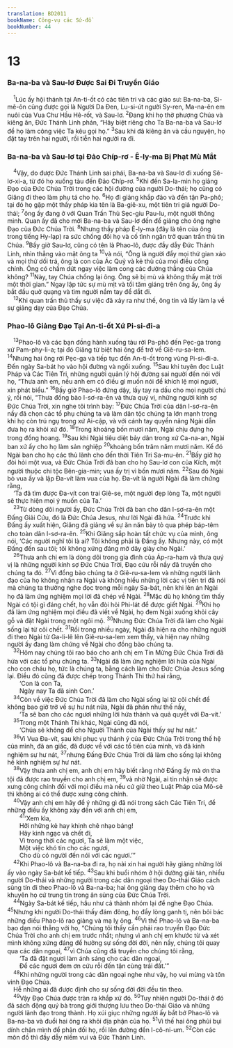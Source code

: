 ```yaml
---
translation: BD2011
bookName: Công-vụ các Sứ-đồ 
bookNumber: 44
---
```


<div class="title"><h1>13</h1><h3>Ba-na-ba và Sau-lơ Ðược Sai Ði Truyền Giáo</h3></div>
<span class="verse cong_13_1"> <sup>1</sup>Lúc ấy hội thánh tại An-ti-ốt có các tiên tri và các giáo sư: Ba-na-ba, Si-mê-ôn cũng được gọi là Người Da Ðen, Lu-si-út người Sy-ren, Ma-na-ên em nuôi của Vua Chư Hầu Hê-rốt, và Sau-lơ. </span>
<span class="verse cong_13_2"><sup>2</sup>Ðang khi họ thờ phượng Chúa và kiêng ăn, Ðức Thánh Linh phán, “Hãy biệt riêng cho Ta Ba-na-ba và Sau-lơ để họ làm công việc Ta kêu gọi họ.” </span>
<span class="verse cong_13_3"><sup>3</sup>Sau khi đã kiêng ăn và cầu nguyện, họ đặt tay trên hai người, rồi tiễn hai người ra đi.<br/></span>
<div class="title"><h3>Ba-na-ba và Sau-lơ tại Ðảo Chíp-rơ - Ê-ly-ma Bị Phạt Mù Mắt</h3></div>
<span class="verse cong_13_4"> <sup>4</sup>Vậy, do được Ðức Thánh Linh sai phái, Ba-na-ba và Sau-lơ đi xuống Sê-lơ-xi-a, từ đó họ xuống tàu đến Ðảo Chíp-rơ. </span>
<span class="verse cong_13_5"><sup>5</sup>Khi đến Sa-la-min họ giảng Ðạo của Ðức Chúa Trời trong các hội đường của người Do-thái; họ cũng có Giăng đi theo làm phụ tá cho họ. </span>
<span class="verse cong_13_6"><sup>6</sup>Họ đi giảng khắp đảo và đến tận Pa-phô; tại đó họ gặp một thầy pháp kia tên là Ba-giê-xu, một tiên tri giả người Do-thái; </span>
<span class="verse cong_13_7"><sup>7</sup>ông ấy đang ở với Quan Trấn Thủ Sẹc-giu Pau-lu, một người thông minh. Quan ấy đã cho mời Ba-na-ba và Sau-lơ đến để giảng cho ông nghe Ðạo của Ðức Chúa Trời. </span>
<span class="verse cong_13_8"><sup>8</sup>Nhưng thầy pháp Ê-ly-ma (đây là tên của ông trong tiếng Hy-lạp) ra sức chống đối họ và cố tình ngăn trở quan trấn thủ tin Chúa. </span>
<span class="verse cong_13_9"><sup>9</sup>Bấy giờ Sau-lơ, cũng có tên là Phao-lô, được đầy dẫy Ðức Thánh Linh, nhìn thẳng vào mặt ông ta </span>
<span class="verse cong_13_10"><sup>10</sup>và nói, “Ông là người đầy mọi thứ gian xảo và mọi thứ dối trá, ông là con của Ác Quỷ và kẻ thù của mọi điều công chính. Ông có chấm dứt ngay việc làm cong các đường thẳng của Chúa không? </span>
<span class="verse cong_13_11"><sup>11</sup>Này, tay Chúa chống lại ông. Ông sẽ bị mù và không thấy mặt trời một thời gian.” Ngay lập tức sự mù mịt và tối tăm giáng trên ông ấy, ông ấy bắt đầu quờ quạng và tìm người nắm tay để dắt đi.<br/></span>
<span class="verse cong_13_12"> <sup>12</sup>Khi quan trấn thủ thấy sự việc đã xảy ra như thế, ông tin và lấy làm lạ về sự giảng dạy của Ðạo Chúa.<br/></span>
<div class="title"><h3>Phao-lô Giảng Ðạo Tại An-ti-ốt Xứ Pi-si-đi-a</h3></div>
<span class="verse cong_13_13"> <sup>13</sup>Phao-lô và các bạn đồng hành xuống tàu rời Pa-phô đến Pẹc-ga trong xứ Pam-phy-li-a; tại đó Giăng từ biệt hai ông để trở về Giê-ru-sa-lem. </span>
<span class="verse cong_13_14"><sup>14</sup>Nhưng hai ông rời Pẹc-ga và tiếp tục đến An-ti-ốt trong vùng Pi-si-đi-a. Ðến ngày Sa-bát họ vào hội đường và ngồi xuống. </span>
<span class="verse cong_13_15"><sup>15</sup>Sau khi tuyên đọc Luật Pháp và Các Tiên Tri, những người quản lý hội đường sai người đến nói với họ, “Thưa anh em, nếu anh em có điều gì muốn nói để khích lệ mọi người, xin phát biểu.” </span>
<span class="verse cong_13_16"><sup>16</sup>Bấy giờ Phao-lô đứng dậy, lấy tay ra dấu cho mọi người chú ý, rồi nói, “Thưa đồng bào I-sơ-ra-ên và thưa quý vị, những người kính sợ Ðức Chúa Trời, xin nghe tôi trình bày: </span>
<span class="verse cong_13_17"><sup>17</sup>Ðức Chúa Trời của dân I-sơ-ra-ên nầy đã chọn các tổ phụ chúng ta và làm dân tộc chúng ta lớn mạnh trong khi họ còn trú ngụ trong xứ Ai-cập, và với cánh tay quyền năng Ngài dẫn đưa họ ra khỏi xứ đó. </span>
<span class="verse cong_13_18"><sup>18</sup>Trong khoảng bốn mươi năm, Ngài chịu đựng họ trong đồng hoang. </span>
<span class="verse cong_13_19"><sup>19</sup>Sau khi Ngài tiêu diệt bảy dân trong xứ Ca-na-an, Ngài ban xứ ấy cho họ làm sản nghiệp </span>
<span class="verse cong_13_20"><sup>20</sup>khoảng bốn trăm năm mươi năm. Kế đó Ngài ban cho họ các thủ lãnh cho đến thời Tiên Tri Sa-mu-ên. </span>
<span class="verse cong_13_21"><sup>21</sup>Bấy giờ họ đòi hỏi một vua, và Ðức Chúa Trời đã ban cho họ Sau-lơ con của Kích, một người thuộc chi tộc Bên-gia-min; vua ấy trị vì bốn mươi năm. </span>
<span class="verse cong_13_22"><sup>22</sup>Sau đó Ngài bỏ vua ấy và lập Ða-vít làm vua của họ. Ða-vít là người Ngài đã làm chứng rằng,<br/> ‘Ta đã tìm được Ða-vít con trai Giê-se, một người đẹp lòng Ta, một người sẽ thực hiện mọi ý muốn của Ta.’ <br/></span>
<span class="verse cong_13_23"> <sup>23</sup>Từ dòng dõi người ấy, Ðức Chúa Trời đã ban cho dân I-sơ-ra-ên một Ðấng Giải Cứu, đó là Ðức Chúa Jesus, như lời Ngài đã hứa. </span>
<span class="verse cong_13_24"><sup>24</sup>Trước khi Ðấng ấy xuất hiện, Giăng đã giảng về sự ăn năn bày tỏ qua phép báp-têm cho toàn dân I-sơ-ra-ên. </span>
<span class="verse cong_13_25"><sup>25</sup>Khi Giăng sắp hoàn tất chức vụ của mình, ông nói, ‘Các người nghĩ tôi là ai? Tôi không phải là Ðấng ấy. Nhưng này, có một Ðấng đến sau tôi; tôi không xứng đáng mở dây giày cho Ngài.’ <br/></span>
<span class="verse cong_13_26"> <sup>26</sup>Thưa anh chị em là dòng dõi trong gia đình của Áp-ra-ham và thưa quý vị là những người kính sợ Ðức Chúa Trời, Ðạo cứu rỗi nầy đã truyền cho chúng ta đó. </span>
<span class="verse cong_13_27"><sup>27</sup>Vì đồng bào chúng ta ở Giê-ru-sa-lem và những người lãnh đạo của họ không nhận ra Ngài và không hiểu những lời các vị tiên tri đã nói mà chúng ta thường nghe đọc trong mỗi ngày Sa-bát, nên khi lên án Ngài họ đã làm ứng nghiệm mọi lời đã chép về Ngài. </span>
<span class="verse cong_13_28"><sup>28</sup>Mặc dù họ không tìm thấy Ngài có tội gì đáng chết, họ vẫn đòi hỏi Phi-lát để được giết Ngài. </span>
<span class="verse cong_13_29"><sup>29</sup>Khi họ đã làm ứng nghiệm mọi điều đã viết về Ngài, họ đem Ngài xuống khỏi cây gỗ và đặt Ngài trong một ngôi mộ. </span>
<span class="verse cong_13_30"><sup>30</sup>Nhưng Ðức Chúa Trời đã làm cho Ngài sống lại từ cõi chết. </span>
<span class="verse cong_13_31"><sup>31</sup>Rồi trong nhiều ngày, Ngài đã hiện ra cho những người đi theo Ngài từ Ga-li-lê lên Giê-ru-sa-lem xem thấy, và hiện nay những người ấy đang làm chứng về Ngài cho đồng bào chúng ta.<br/></span>
<span class="verse cong_13_32"> <sup>32</sup>Hôm nay chúng tôi rao báo cho anh chị em Tin Mừng Ðức Chúa Trời đã hứa với các tổ phụ chúng ta. </span>
<span class="verse cong_13_33"><sup>33</sup>Ngài đã làm ứng nghiệm lời hứa của Ngài cho con cháu họ, tức là chúng ta, bằng cách làm cho Ðức Chúa Jesus sống lại. Ðiều đó cũng đã được chép trong Thánh Thi thứ hai rằng,<br/>  ‘Con là con Ta,<br/>  Ngày nay Ta đã sinh Con.’ <br/></span>
<span class="verse cong_13_34"> <sup>34</sup>Còn về việc Ðức Chúa Trời đã làm cho Ngài sống lại từ cõi chết để không bao giờ trở về sự hư nát nữa, Ngài đã phán như thế nầy,<br/>  ‘Ta sẽ ban cho các ngươi những lời hứa thánh và quả quyết với Ða-vít.’ <br/></span>
<span class="verse cong_13_35"> <sup>35</sup>Trong một Thánh Thi khác, Ngài cũng đã nói,<br/>  ‘Chúa sẽ không để cho Người Thánh của Ngài thấy sự hư nát.’ <br/></span>
<span class="verse cong_13_36"> <sup>36</sup>Vì Vua Ða-vít, sau khi phục vụ thánh ý của Ðức Chúa Trời trong thế hệ của mình, đã an giấc, đã được về với các tổ tiên của mình, và đã kinh nghiệm sự hư nát, </span>
<span class="verse cong_13_37"><sup>37</sup>nhưng Ðấng Ðức Chúa Trời đã làm cho sống lại không hề kinh nghiệm sự hư nát.<br/></span>
<span class="verse cong_13_38"> <sup>38</sup>Vậy thưa anh chị em, anh chị em hãy biết rằng nhờ Ðấng ấy mà ơn tha tội đã được rao truyền cho anh chị em, </span>
<span class="verse cong_13_39"><sup>39</sup>và nhờ Ngài, ai tin nhận sẽ được xưng công chính đối với mọi điều mà nếu cứ giữ theo Luật Pháp của Mô-sê thì không ai có thể được xưng công chính.<br/></span>
<span class="verse cong_13_40"> <sup>40</sup>Vậy anh chị em hãy để ý những gì đã nói trong sách Các Tiên Tri, để những điều ấy không xảy đến với anh chị em,<br/></span>
<span class="verse cong_13_41">  <sup>41</sup>‘Xem kìa,<br/>  Hỡi những kẻ hay khinh chê nhạo báng!<br/>  Hãy kinh ngạc và chết đi,<br/>  Vì trong thời các ngươi, Ta sẽ làm một việc,<br/>  Một việc khó tin cho các ngươi,<br/>  Cho dù có người đến nói với các ngươi.’” <br/></span>
<span class="verse cong_13_42"> <sup>42</sup>Khi Phao-lô và Ba-na-ba đi ra, họ nài xin hai người hãy giảng những lời ấy vào ngày Sa-bát kế tiếp. </span>
<span class="verse cong_13_43"><sup>43</sup>Sau khi buổi nhóm ở hội đường giải tán, nhiều người Do-thái và những người trong các dân ngoại theo Do-thái Giáo cách sùng tín đi theo Phao-lô và Ba-na-ba; hai ông giảng dạy thêm cho họ và khuyên họ cứ trung tín trong ân sủng của Ðức Chúa Trời.<br/></span>
<span class="verse cong_13_44"> <sup>44</sup>Ngày Sa-bát kế tiếp, hầu như cả thành nhóm lại để nghe Ðạo Chúa. </span>
<span class="verse cong_13_45"><sup>45</sup>Nhưng khi người Do-thái thấy đám đông, họ đầy lòng ganh tị, nên bôi bác những điều Phao-lô rao giảng và mạ lỵ ông. </span>
<span class="verse cong_13_46"><sup>46</sup>Vì thế Phao-lô và Ba-na-ba bạo dạn nói thẳng với họ, “Chúng tôi thấy cần phải rao truyền Ðạo Ðức Chúa Trời cho anh chị em trước nhất; nhưng vì anh chị em khước từ và xét mình không xứng đáng để hưởng sự sống đời đời, nên nầy, chúng tôi quay qua các dân ngoại, </span>
<span class="verse cong_13_47"><sup>47</sup>vì Chúa cũng đã truyền cho chúng tôi rằng,<br/>  ‘Ta đã đặt ngươi làm ánh sáng cho các dân ngoại,<br/>  Ðể các ngươi đem ơn cứu rỗi đến tận cùng trái đất.’” <br/></span>
<span class="verse cong_13_48"> <sup>48</sup>Khi những người trong các dân ngoại nghe như vậy, họ vui mừng và tôn vinh Ðạo Chúa.<br/> Hễ những ai đã được định cho sự sống đời đời đều tin theo.<br/></span>
<span class="verse cong_13_49"> <sup>49</sup>Vậy Ðạo Chúa được tràn ra khắp xứ đó. </span>
<span class="verse cong_13_50"><sup>50</sup>Tuy nhiên người Do-thái ở đó đã sách động quý bà trong giới thượng lưu theo Do-thái Giáo và những người lãnh đạo trong thành. Họ xúi giục những người ấy bắt bớ Phao-lô và Ba-na-ba và đuổi hai ông ra khỏi địa phận của họ. </span>
<span class="verse cong_13_51"><sup>51</sup>Vì thế hai ông phủi bụi dính chân mình để phản đối họ, rồi lên đường đến I-cô-ni-um. </span>
<span class="verse cong_13_52"><sup>52</sup>Còn các môn đồ thì đầy dẫy niềm vui và Ðức Thánh Linh.<br/></span>
